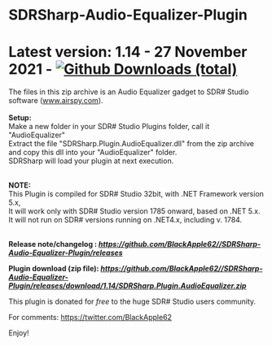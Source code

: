 # SDRSharp-Audio-Equalizer-Plugin

# Latest version: 1.14 - 27 November 2021 - [![Github Downloads (total)](https://img.shields.io/github/downloads/BlackApple62/SDRSharp-Audio-Equalizer-Plugin/1.14/total.svg)]()
  
The files in this zip archive is an Audio Equalizer gadget to SDR# Studio software (www.airspy.com).<br><br>
**Setup:**<br>Make a new folder in your SDR# Studio Plugins folder, call it "AudioEqualizer"<br>Extract the file "SDRSharp.Plugin.AudioEqualizer.dll" from the zip archive and copy this dll into your "AudioEqualizer" folder.<br>
SDRSharp will load your plugin at next execution.<br><br>

**NOTE:**
<br>
This Plugin is compiled for SDR# Studio 32bit, with .NET Framework version 5.x,
<br>It will work only with SDR# Studio version 1785 onward, based on .NET 5.x.
<br>It will not run on SDR# versions running on .NET4.x, including v. 1784.<br><br>

**Release note/changelog : _https://github.com/BlackApple62//SDRSharp-Audio-Equalizer-Plugin/releases_**

**Plugin download (zip file): _https://github.com/BlackApple62//SDRSharp-Audio-Equalizer-Plugin/releases/download/1.14/SDRSharp.Plugin.AudioEqualizer.zip_**

This plugin is donated for *free* to the huge SDR# Studio users community.<br>

For comments: https://twitter.com/BlackApple62

Enjoy!
